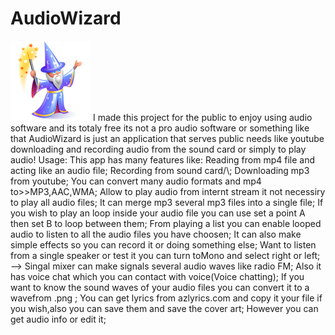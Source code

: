 # AudioWizard
<img src="images/wizard-icon.png" />
I made this project for the public to enjoy using audio software and its totaly free its not a pro audio software or something like that AudioWizard is just an application that serves public needs
like youtube downloading and recording audio from the sound card
or simply to play audio!
Usage:
This app has many features like:
Reading from mp4 file and acting like an audio file;
Recording from sound card/\;
Downloading mp3 from youtube;
You can convert many audio formats and mp4 to>>MP3,AAC,WMA;
Allow to play audio from internt stream it not necessiry to play all audio files;
It can merge mp3 several mp3 files into a single file;
If you wish to play an loop inside your audio file you can use set a point A then set B to loop between them;
From playing a list you can enable looped audio to listen to all the audio files you have choosen;
It can also make simple effects so you can record it or doing something else;
Want to listen from a single speaker or test it you can turn toMono and select right or left;
<This was in Media..Now in Tools..>-->
Singal mixer can make signals several audio waves like radio FM;
Also it has voice chat which you can contact with voice(Voice chatting);
If you want to know the sound waves of your audio files you can convert it to a wavefrom .png ;
You can get lyrics from azlyrics.com and copy it
your file if you wish,also you can save them and save the cover art;
However you can get audio info or edit it;
